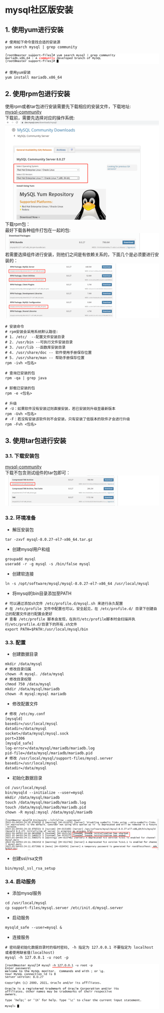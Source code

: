 # mysql社区版安装
## 1. 使用yum进行安装
```shell
# 使用如下命令查找合适的安装源
yum search mysql | grep community
```
![image](resources/imgs/1-1.png "搜索合适的mysql社区版安装源")  
```shell
# 使用yum安装
yum install mariadb.x86_64
```
## 2. 使用rpm包进行安装  
使用rpm或者tar包进行安装需要先下载相应的安装文件，下载地址:  
[mysql-community](https://dev.mysql.com/downloads/mysql/ "mysql社区版下载地址")  
下载前，需要先选择对应的操作系统:  
![image](resources/imgs/2-1.png "操作系统选择")  
下载rpm包：  
最好下载各种组件打包在一起的包:  
![image](resources/imgs/2-2.png "rpm-bundle")  
若需要选择组件进行安装，则他们之间是有依赖关系的，下面几个是必须要进行安装的：  
![image](resources/imgs/2-3.png "选择组件安装")  
```shell
# 安装命令
# rpm安装会采用系统默认路径:
# 1. /etc/  --配置文件安装目录
# 2. /usr/bin --可执行文件安装目录
# 3. /usr/lib --函数库安装目录
# 4. /usr/share/doc -- 软件使用手册保存位置
# 5. /usr/share/man -- 帮助手册保存位置
rpm -ivh <包名>

# 查询已安装的包
rpm -qa | grep java

# 卸载已安装的包
rpm -e <包名>

# 升级
# -U：如果软件没有安装过则直接安装，若已安装则升级至最新版本
rpm -Uvh <包名>
# -F：若没有安装该软件则不会安装，只有安装了低版本的软件才会进行升级
rpm -Fvh <包名>
```

## 3. 使用tar包进行安装  
### 3.1. 下载安装包
[mysql-community](https://dev.mysql.com/downloads/mysql/ "mysql社区版下载地址")  
下载不包含测试组件的tar包即可：  
![image](resources/imgs/3-1.png "mysql社区版tar包")  
### 3.2. 环境准备
- 解压安装包  
```shell
tar -zxvf mysql-8.0.27-el7-x86_64.tar.gz
```
- 创建mysql用户和组  
```shell
groupadd mysql
useradd -r -g mysql -s /bin/false mysql
```
- 创建软连接
```shell
ln -s /opt/software/mysql/mysql-8.0.27-el7-x86_64 /usr/local/mysql
```
- 将mysql的bin目录添加至PATH
```shell
# 可以通过添加sh文件 /etc/profile.d/mysql.sh 来进行永久配置
# 在 /etc/profile 文件中配置也可以，安全起见，在 /etc/profile.d/ 目录下创建自己的配置文件进行配置会更好
# 查看 /etc/profile 脚本会发现，在执行/etc/profile脚本时会扫描并执行/etc/profile.d/目录下的所有.sh文件
export PATH=$PATH:/usr/local/mysql/bin
```
### 3.3. 配置
- 创建数据目录
```shell
mkdir /data/mysql
# 修改目录归属
chown -R mysql. /data/mysql
# 修改目录权限
chmod 750 /data/mysql
mkdir /data/mysql/mariadb
chown -R mysql:mysql mariadb
```
- 修改配置文件
```config
# 修改 /etc/my.conf
[mysqld]
basedir=/usr/local/mysql
datadir=/data/mysql
socket=/data/mysql/mysql.sock
port=3306
[mysqld_safe]
log-error=/data/mysql/mariadb/mariadb.log
pid-file=/data/mysql/mariadb/mariadb.pid
# 修改 /usr/local/mysql/support-files/mysql.server
basedir=/usr/local/mysql
datadir=/data/mysql
```
- 初始化数据目录
```shell
cd /usr/local/mysql
bin/mysqld --initialize --user=mysql
mkdir /data/mysql/mariadb
touch /data/mysql/mariadb/mariadb.log
touch /data/mysql/mariadb/mariadb.pid
chown -R mysql:mysql /data/mysql/mariadb
```
![image](resources/imgs/3-2.png "初始化数据目录")  
- 创建ssl/rsa文件  
```shell
bin/mysql_ssl_rsa_setup
```
### 3.4. 启动服务
- 添加mysql服务
```shell
cd /usr/local/mysql
cp support-files/mysql.server /etc/init.d/mysql.server
```
- 启动服务
```shell
mysqld_safe --user=mysql &
```
- 连接服务
```shell
# 密码是初始化数据目录时的临时密码, -h 指定为 127.0.0.1 不要指定为 localhost 或者使用缺省值(localhost)
mysql -h 127.0.0.1 -u root -p
```
![image](resources/imgs/3-3.png "连接mysql服务")  

